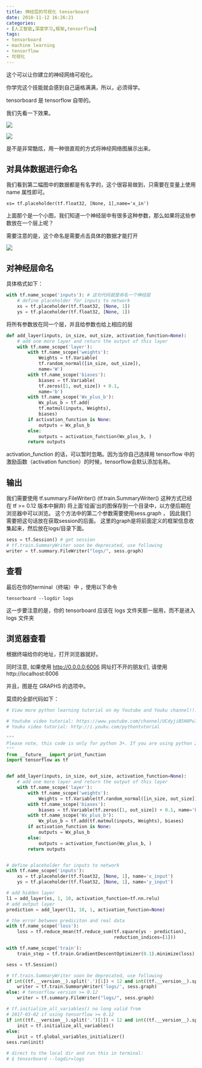 ```yaml
---
title: 神经层的可视化 tensorboard
date: 2018-11-12 16:26:21
categories:
- [人工智能,深度学习,框架,tensorflow]
tags:
- tensorboard
- machine learning
- tensorflow
- 可视化
---
```

这个可以让你建立的神经网络可视化。

你学完这个技能就会感到自己逼格满满，所以，必须得学。

<!-- more -->

tensorboard 是 tensorflow 自带的。

我们先看一下效果。

![](/images/tensorflow/12_0.png)

![](/images/tensorflow/12_1.png)

是不是非常酷炫，用一种很直观的方式将神经网络图展示出来。

## 对具体数据进行命名

我们看到第二幅图中的数据都是有名字的，这个很容易做到，只需要在变量上使用 name 属性即可。

	xs= tf.placeholder(tf.float32, [None, 1],name='x_in')
	
上面那个是一个小图，我们知道一个神经层中有很多这种参数，那么如果将这些参数放在一个层上呢？

需要注意的是，这个命名是需要点击具体的数据才能打开

![](/images/tensorflow/12_2.png)

## 对神经层命名

具体格式如下：

```python
with tf.name_scope('inputs'): # 这句代码就是命名一个神经层
	# define placeholder for inputs to network
	xs = tf.placeholder(tf.float32, [None, 1])
	ys = tf.placeholder(tf.float32, [None, 1])
```

将所有参数放在同一个层，并且给参数也给上相应的层

```python
def add_layer(inputs, in_size, out_size, activation_function=None):
    # add one more layer and return the output of this layer
    with tf.name_scope('layer'):
        with tf.name_scope('weights'):
            Weights = tf.Variable(
            tf.random_normal([in_size, out_size]), 
            name='W')
        with tf.name_scope('biases'):
            biases = tf.Variable(
            tf.zeros([1, out_size]) + 0.1, 
            name='b')
        with tf.name_scope('Wx_plus_b'):
            Wx_plus_b = tf.add(
            tf.matmul(inputs, Weights), 
            biases)
        if activation_function is None:
            outputs = Wx_plus_b
        else:
            outputs = activation_function(Wx_plus_b, )
        return outputs
```

activation_function 的话，可以暂时忽略。因为当你自己选择用 tensorflow 中的激励函数（activation function）的时候，tensorflow会默认添加名称。

## 输出

我们需要使用 tf.summary.FileWriter() (tf.train.SummaryWriter() 这种方式已经在 tf >= 0.12 版本中摒弃) 将上面‘绘画’出的图保存到一个目录中，以方便后期在浏览器中可以浏览。 这个方法中的第二个参数需要使用sess.graph ， 因此我们需要把这句话放在获取session的后面。 这里的graph是将前面定义的框架信息收集起来，然后放在logs/目录下面。

```python
sess = tf.Session() # get session
# tf.train.SummaryWriter soon be deprecated, use following
writer = tf.summary.FileWriter("logs/", sess.graph)
```

## 查看

最后在你的terminal（终端）中 ，使用以下命令

	tensorboard --logdir logs

这一步要注意的是，你的 tensorboard 应该在 logs 文件夹那一层用，而不是进入 logs 文件夹

## 浏览器查看

根据终端给你的地址，打开浏览器就好。

同时注意, 如果使用 http://0.0.0.0:6006 网址打不开的朋友们, 请使用 http://localhost:6006

并且，图是在 GRAPHS 的选项中。

莫烦的全部代码如下：

```python
# View more python learning tutorial on my Youtube and Youku channel!!!

# Youtube video tutorial: https://www.youtube.com/channel/UCdyjiB5H8Pu7aDTNVXTTpcg
# Youku video tutorial: http://i.youku.com/pythontutorial

"""
Please note, this code is only for python 3+. If you are using python 2+, please modify the code accordingly.
"""
from __future__ import print_function
import tensorflow as tf


def add_layer(inputs, in_size, out_size, activation_function=None):
    # add one more layer and return the output of this layer
    with tf.name_scope('layer'):
        with tf.name_scope('weights'):
            Weights = tf.Variable(tf.random_normal([in_size, out_size]), name='W')
        with tf.name_scope('biases'):
            biases = tf.Variable(tf.zeros([1, out_size]) + 0.1, name='b')
        with tf.name_scope('Wx_plus_b'):
            Wx_plus_b = tf.add(tf.matmul(inputs, Weights), biases)
        if activation_function is None:
            outputs = Wx_plus_b
        else:
            outputs = activation_function(Wx_plus_b, )
        return outputs


# define placeholder for inputs to network
with tf.name_scope('inputs'):
    xs = tf.placeholder(tf.float32, [None, 1], name='x_input')
    ys = tf.placeholder(tf.float32, [None, 1], name='y_input')

# add hidden layer
l1 = add_layer(xs, 1, 10, activation_function=tf.nn.relu)
# add output layer
prediction = add_layer(l1, 10, 1, activation_function=None)

# the error between prediciton and real data
with tf.name_scope('loss'):
    loss = tf.reduce_mean(tf.reduce_sum(tf.square(ys - prediction),
                                        reduction_indices=[1]))

with tf.name_scope('train'):
    train_step = tf.train.GradientDescentOptimizer(0.1).minimize(loss)

sess = tf.Session()

# tf.train.SummaryWriter soon be deprecated, use following
if int((tf.__version__).split('.')[1]) < 12 and int((tf.__version__).split('.')[0]) < 1:  # tensorflow version < 0.12
    writer = tf.train.SummaryWriter('logs/', sess.graph)
else: # tensorflow version >= 0.12
    writer = tf.summary.FileWriter("logs/", sess.graph)

# tf.initialize_all_variables() no long valid from
# 2017-03-02 if using tensorflow >= 0.12
if int((tf.__version__).split('.')[1]) < 12 and int((tf.__version__).split('.')[0]) < 1:
    init = tf.initialize_all_variables()
else:
    init = tf.global_variables_initializer()
sess.run(init)

# direct to the local dir and run this in terminal:
# $ tensorboard --logdir=logs
```
